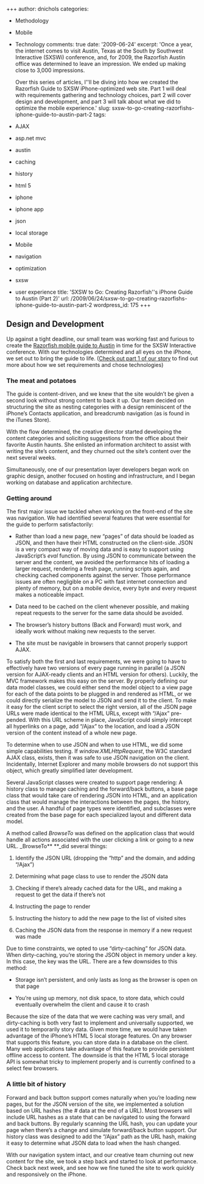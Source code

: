 +++
author: dnichols
categories:
- Methodology
- Mobile
- Technology
comments: true
date: '2009-06-24'
excerpt: 'Once a year, the internet comes to visit Austin, Texas at the South by Southwest Interactive (SXSWi) conference, and, for 2009, the Razorfish Austin office was determined to leave an impression. We ended up making close to 3,000 impressions.


  Over this series of articles, I''ll be diving into how we created the Razorfish Guide to SXSW iPhone-optimized web site. Part 1 will deal with requirements gathering and technology choices, part 2 will cover design and development, and part 3 will talk about what we did to optimize the mobile experience.'
slug: sxsw-to-go-creating-razorfishs-iphone-guide-to-austin-part-2
tags:
- AJAX
- asp.net mvc
- austin
- caching
- history
- html 5
- iphone
- iphone app
- json
- local storage
- Mobile
- navigation
- optimization
- sxsw
- user experience
title: 'SXSW to Go: Creating Razorfish''s iPhone Guide to Austin (Part 2)'
url: /2009/06/24/sxsw-to-go-creating-razorfishs-iphone-guide-to-austin-part-2
wordpress_id: 175
+++


## Design and  Development


Up against a tight deadline, our small team was working fast  and furious to create the [Razorfish mobile guide to Austin](http://sxsw.razorfish.com/) in time for the SXSW Interactive  conference. With our technologies determined and all eyes on the iPhone, we set  out to bring the guide to life. ([Check out part 1 of our story](http://technology.razorfish.com/2009/06/17/sxsw-to-go-creating-razorfish%e2%80%99s-iphone-guide-to-austin-part-1/) to find out more  about how we set requirements and chose technologies)


### The meat and potatoes


The guide is content-driven, and we knew that the site  wouldn’t be given a second look without strong content to back it up. Our team decided  on structuring the site as nesting categories with a design reminiscent of the  iPhone’s Contacts application, and breadcrumb navigation (as is found in the  iTunes Store).

With the flow determined, the creative director started  developing the content categories and soliciting suggestions from the office  about their favorite Austin haunts. She enlisted an information architect to  assist with writing the site’s content, and they churned out the site’s content  over the next several weeks.

Simultaneously, one of our presentation layer developers  began work on graphic design, another focused on hosting and infrastructure,  and I began working on database and application architecture.


### Getting around


The first major issue we tackled when working on the  front-end of the site was navigation. We had identified several features that  were essential for the guide to perform satisfactorily:



	
  * Rather than load a new       page, new “pages” of data should be loaded as JSON, and then have their       HTML constructed on the client-side. JSON is a very compact way of moving       data and is easy to support using JavaScript’s _eval_ function. By using JSON to communicate between the server       and the content, we avoided the performance hits of loading a larger       request, rendering a fresh page, running scripts again, and checking       cached components against the server. Those performance issues are often       negligible on a PC with fast internet connection and plenty of memory, but       on a mobile device, every byte and every request makes a noticeable       impact.

	
  * Data need to be cached on       the client whenever possible, and making repeat requests to the server for       the same data should be avoided.

	
  * The browser’s history       buttons (Back and Forward) must work, and ideally work without making new       requests to the server.

	
  * The site must be navigable       in browsers that cannot properly support AJAX.


To satisfy both the first and last requirements, we were  going to have to effectively have two versions of every page running in  parallel (a JSON version for AJAX-ready clients and an HTML version for  others). Luckily, the MVC framework makes this easy on the server. By properly  defining our data model classes, we could either send the model object to a  view page for each of the data points to be plugged in and rendered as HTML, or  we could directly serialize the model to JSON and send it to the client. To  make it easy for the client script to select the right version, all of the JSON  page URLs were made identical to the HTML URLs, except with “/Ajax” pre-pended.  With this URL scheme in place, JavaScript could simply intercept all hyperlinks  on a page, add “/Ajax” to the location, and load a JSON version of the content  instead of a whole new page.

To determine when to use JSON and when to use HTML, we did  some simple capabilities testing. If _window.XMLHttpRequest_,  the W3C standard AJAX class, exists, then it was safe to use JSON navigation on  the client. Incidentally, Internet Explorer and many mobile browsers do not  support this object, which greatly simplified later development.

Several JavaScript classes were created to support page  rendering: A history class to manage caching and the forward/back buttons, a  base page class that would take care of rendering JSON into HTML, and an  application class that would manage the interactions between the pages, the  history, and the user. A handful of page types were identified, and subclasses were  created from the base page for each specialized layout and different data  model.

A method called _BrowseTo_ was defined on the application class that would handle all actions associated  with the user clicking a link or going to a new URL. _BrowseTo** **_did several  things:



	
  1. Identify the JSON URL       (dropping the “http” and the domain, and adding “/Ajax”)

	
  2. Determining what page       class to use to render the JSON data

	
  3. Checking if there’s       already cached data for the URL, and making a request to get the data if       there’s not

	
  4. Instructing the page to       render

	
  5. Instructing the history to       add the new page to the list of visited sites

	
  6. Caching the JSON data from       the response in memory if a new request was made


Due to time constraints, we opted to use “dirty-caching” for  JSON data. When dirty-caching, you’re storing the JSON object in memory under a  key. In this case, the key was the URL. There are a few downsides to this  method:

	
  * Storage isn’t persistent,       and only lasts as long as the browser is open on that page

	
  * You’re using up memory,       not disk space, to store data, which could eventually overwhelm the client       and cause it to crash


Because the size of the data that we were caching was very  small, and dirty-caching is both very fast to implement and universally  supported, we used it to temporarily story data. Given more time, we would have  taken advantage of the iPhone’s HTML 5 local storage features. On any browser  that supports this feature, you can store data in a database on the client.  Many web applications take advantage of this feature to provide persistent  offline access to content. The downside is that the HTML 5 local storage API is  somewhat tricky to implement properly and is currently confined to a select few  browsers.


### A little bit of history


Forward and back button support comes naturally when you’re  loading new pages, but for the JSON version of the site, we implemented a  solution based on URL hashes (the _#_ data at the end of a URL). Most browsers will include URL hashes as a state  that can be navigated to using the forward and back buttons. By regularly  scanning the URL hash, you can update your page when there’s a change and  simulate forward/back button support. Our history class was designed to add the  “/Ajax” path as the URL hash, making it easy to determine what JSON data to  load when the hash changed.

With our navigation system intact, and our creative team  churning out new content for the site, we took a step back and started to look  at performance. Check back next week, and see how we fine tuned the site to  work quickly and responsively on the iPhone.

